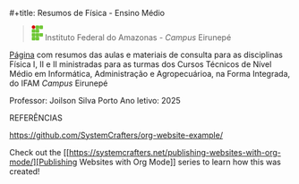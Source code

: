 #+title: Resumos de Física - Ensino Médio



> <img src="ifam-logo.png" alt="Minha Imagem" width="20" > Instituto Federal do Amazonas - *Campus* Eirunepé
> 


[Página](https://juiusu.github.io/fisica-em-resumos/) com resumos das aulas e materiais de consulta para as disciplinas Física I, II e II ministradas para as turmas dos Cursos Técnicos de Nível Médio em Informática, Administração e Agropecuárioa, na Forma Integrada, do IFAM _Campus_ Eirunepé

Professor: Joilson Silva Porto
Ano letivo: 2025


REFERÊNCIAS

[https://github.com/SystemCrafters/org-website-example/ ](https://github.com/SystemCrafters/org-website-example/)

Check out the [[https://systemcrafters.net/publishing-websites-with-org-mode/][Publishing Websites with Org Mode]] series to learn how this was created!
